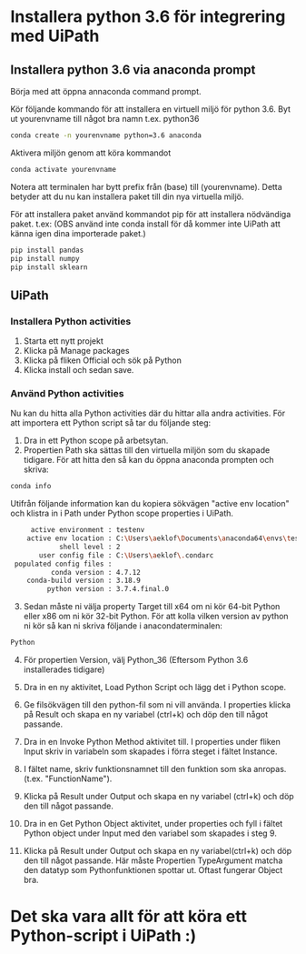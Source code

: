 # Installera python 3.6 för integrering med UiPath

## Installera python 3.6 via anaconda prompt
Börja med att öppna annaconda command prompt.

Kör följande kommando för att installera en virtuell miljö för python 3.6. Byt ut yourenvname till något bra namn t.ex. python36

```bash
conda create -n yourenvname python=3.6 anaconda

```

Aktivera miljön genom att köra kommandot

```bash
conda activate yourenvname

```
Notera att terminalen har bytt prefix från (base) till (yourenvname). Detta betyder att du nu kan installera paket till din nya virtuella miljö.

För att installera paket använd kommandot pip för att installera nödvändiga paket. t.ex: (OBS använd inte conda install för då kommer inte UiPath att känna igen dina importerade paket.)

```bash
pip install pandas
pip install numpy
pip install sklearn

```

## UiPath
### Installera Python activities
1. Starta ett nytt projekt
2. Klicka på Manage packages
3. Klicka på fliken Official och sök på Python
4. Klicka install och sedan save.

### Använd Python activities
Nu kan du hitta alla Python activities där du hittar alla andra activities.
För att importera ett Python script så tar du följande steg:

1. Dra in ett Python scope på arbetsytan.
2. Propertien Path ska sättas till den virtuella miljön som du skapade tidigare. För att hitta den så kan du öppna anaconda prompten och skriva:

```bash
conda info
```

Utifrån följande information kan du kopiera sökvägen "active env location" och klistra in i Path under Python scope properties i UiPath.

```bash
     active environment : testenv
    active env location : C:\Users\aeklof\Documents\anaconda64\envs\testenv
            shell level : 2
       user config file : C:\Users\aeklof\.condarc
 populated config files :
          conda version : 4.7.12
    conda-build version : 3.18.9
         python version : 3.7.4.final.0

```

3. Sedan måste ni välja property Target till x64 om ni kör 64-bit Python eller x86 om ni kör 32-bit Python. För att kolla vilken version av python ni kör så kan ni skriva följande i  anacondaterminalen:
```bash
Python
```


4. För propertien Version, välj Python_36 (Eftersom Python 3.6 installerades tidigare)

5. Dra in en ny aktivitet, Load Python Script och lägg det i Python scope.
6. Ge filsökvägen till den python-fil som ni vill använda. I properties klicka på Result och skapa en ny variabel (ctrl+k) och döp den till något passande.
7. Dra in en Invoke Python Method aktivitet till. I properties under fliken Input skriv in variabeln som skapades i förra steget i fältet Instance.
8. I fältet name, skriv funktionsnamnet till den funktion som ska anropas. (t.ex. "FunctionName").
9. Klicka på Result under Output och skapa en ny variabel (ctrl+k) och döp den till något passande.

10. Dra in en Get Python Object aktivitet, under properties och fyll i fältet Python object under Input med den variabel som skapades i steg 9.
11. Klicka på Result under Output och skapa en ny variabel(ctrl+k) och döp den till något passande. Här måste Propertien TypeArgument matcha den datatyp som Pythonfunktionen spottar ut. Oftast fungerar Object bra. 

# Det ska vara allt för att köra ett Python-script i UiPath :)
